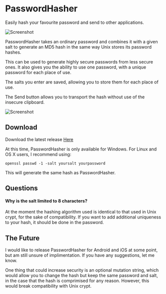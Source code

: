 # PasswordHasher
Easily hash your favourite password and send to other applications.

![Screenshot](https://raw.githubusercontent.com/veridiam/PasswordHasher/master/Images/Screenshot.png)

PasswordHasher takes an ordinary password and combines it with a given salt to generate an MD5 hash in the same way Unix stores its password hashes.

This can be used to generate highly secure passwords from less secure ones. It also gives you the ability to use one password, with a unique password for each place of use.

The salts you enter are saved, allowing you to store them for each place of use.

The Send button allows you to transport the hash without use of the insecure clipboard.

![Screenshot](https://raw.githubusercontent.com/veridiam/PasswordHasher/master/Images/Example.png)

## Download
Download the latest release [Here](https://github.com/veridiam/PasswordHasher/releases)

At this time, PasswordHasher is only available for Windows. For Linux and OS X users, I recommend using:

    openssl passwd -1 -salt yoursalt yourpassword
	
This will generate the same hash as PasswordHasher.

## Questions
#### Why is the salt limited to 8 characters?
At the moment the hashing algorithm used is identical to that used in Unix crypt, for the sake of compatibility. If you want to add additional uniqueness to your hash, it should be done in the password.

## The Future
I would like to release PasswordHasher for Android and iOS at some point, but am still unsure of implimentation. If you have any suggestions, let me know.

One thing that could increase security is an optional mutation string, which would allow you to change the hash but keep the same password and salt, in the case that the hash is comprimised for any reason. However, this would break compatibility with Unix crypt.
